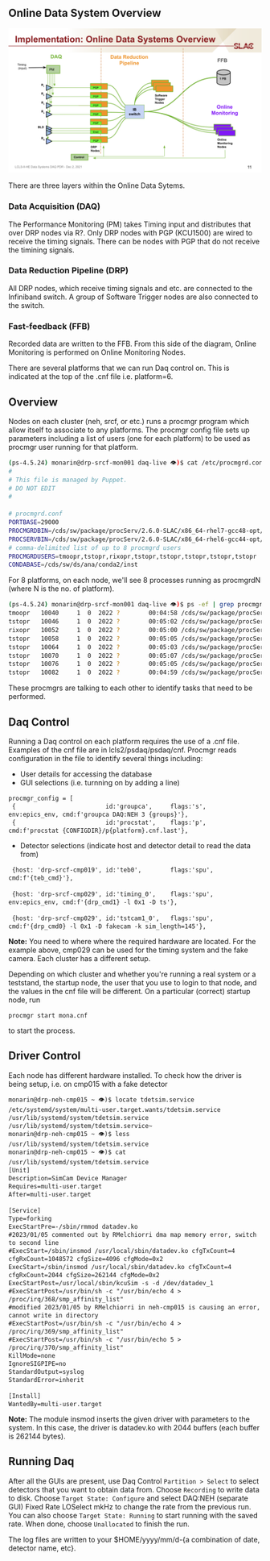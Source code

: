 ## Online Data System Overview
![Online Data System Overview](/psdaq/Online_Data_Systems_Overview.png)

There are three layers within the Online Data Sytems.
### Data Acquisition (DAQ) 
The Performance Monitoring (PM) takes Timing input and distributes that over DRP nodes via R?. Only DRP nodes with PGP (KCU1500) are wired to receive the timing signals. There can be nodes with PGP that do not receive the timining signals. 
### Data Reduction Pipeline (DRP)
All DRP nodes, which receive timing signals and etc. are connected to the Infiniband switch. A group of Software Trigger nodes are also connected to the switch. 
### Fast-feedback (FFB) 
Recorded data are written to the FFB. From this side of the diagram, Online Monitoring is performed on Online Monitoring Nodes. 

There are several platforms that we can run Daq control on. This is indicated at the top of the .cnf file i.e. platform=6.

## Overview
Nodes on each cluster (neh, srcf, or etc.) runs a procmgr program which allow itself to associate to any platforms. The procmgr config file sets up parameters including a list of users (one for each platform) to be used as procmgr user running for that platform. 
```bash
(ps-4.5.24) monarin@drp-srcf-mon001 daq-live 👁)$ cat /etc/procmgrd.conf 
#
# This file is managed by Puppet.
# DO NOT EDIT
#

# procmgrd.conf
PORTBASE=29000
PROCMGRDBIN=/cds/sw/package/procServ/2.6.0-SLAC/x86_64-rhel7-gcc48-opt/bin/procmgrd
PROCSERVBIN=/cds/sw/package/procServ/2.6.0-SLAC/x86_64-rhel6-gcc44-opt/bin/procServ
# comma-delimited list of up to 8 procmgrd users
PROCMGRDUSERS=tmoopr,tstopr,rixopr,tstopr,tstopr,tstopr,tstopr,tstopr
CONDABASE=/cds/sw/ds/ana/conda2/inst
```
For 8 platforms, on each node, we'll see 8 processes running as procmgrdN (where N is the no. of platform).
```bash
(ps-4.5.24) monarin@drp-srcf-mon001 daq-live 👁)$ ps -ef | grep procmgr
tmoopr   10040     1  0  2022 ?        00:04:58 /cds/sw/package/procServ/2.6.0-SLAC/x86_64-rhel7-gcc48-opt/bin/procmgrd0 --allow --ignore ^D -l 29001 --coresize 0 -c /tmp 29000 /bin/tcsh -f
tstopr   10046     1  0  2022 ?        00:05:02 /cds/sw/package/procServ/2.6.0-SLAC/x86_64-rhel7-gcc48-opt/bin/procmgrd1 --allow --ignore ^D -l 29101 --coresize 0 -c /tmp 29100 /bin/tcsh -f
rixopr   10052     1  0  2022 ?        00:05:00 /cds/sw/package/procServ/2.6.0-SLAC/x86_64-rhel7-gcc48-opt/bin/procmgrd2 --allow --ignore ^D -l 29201 --coresize 0 -c /tmp 29200 /bin/tcsh -f
tstopr   10058     1  0  2022 ?        00:05:05 /cds/sw/package/procServ/2.6.0-SLAC/x86_64-rhel7-gcc48-opt/bin/procmgrd3 --allow --ignore ^D -l 29301 --coresize 0 -c /tmp 29300 /bin/tcsh -f
tstopr   10064     1  0  2022 ?        00:05:03 /cds/sw/package/procServ/2.6.0-SLAC/x86_64-rhel7-gcc48-opt/bin/procmgrd4 --allow --ignore ^D -l 29401 --coresize 0 -c /tmp 29400 /bin/tcsh -f
tstopr   10070     1  0  2022 ?        00:05:07 /cds/sw/package/procServ/2.6.0-SLAC/x86_64-rhel7-gcc48-opt/bin/procmgrd5 --allow --ignore ^D -l 29501 --coresize 0 -c /tmp 29500 /bin/tcsh -f
tstopr   10076     1  0  2022 ?        00:05:05 /cds/sw/package/procServ/2.6.0-SLAC/x86_64-rhel7-gcc48-opt/bin/procmgrd6 --allow --ignore ^D -l 29601 --coresize 0 -c /tmp 29600 /bin/tcsh -f
tstopr   10082     1  0  2022 ?        00:04:59 /cds/sw/package/procServ/2.6.0-SLAC/x86_64-rhel7-gcc48-opt/bin/procmgrd7 --allow --ignore ^D -l 29701 --coresize 0 -c /tmp 29700 /bin/tcsh -f
```
These procmgrs are talking to each other to identify tasks that need to be performed.

## Daq Control
Running a Daq control on each platform requires the use of a .cnf file. Examples of the cnf file are in lcls2/psdaq/psdaq/cnf. Procmgr reads configuration in the file to identify several things including:
- User details for accessing the database
- GUI selections (i.e. turnning on by adding a line)
```
procmgr_config = [
 {                         id:'groupca',     flags:'s',   env:epics_env, cmd:f'groupca DAQ:NEH 3 {groups}'},
 {                         id:'procstat',    flags:'p',                  cmd:f'procstat {CONFIGDIR}/p{platform}.cnf.last'},

```
- Detector selections (indicate host and detector detail to read the data from)
```
 {host: 'drp-srcf-cmp019', id:'teb0',        flags:'spu',                cmd:f'{teb_cmd}'},

 {host: 'drp-srcf-cmp029', id:'timing_0',    flags:'spu', env:epics_env, cmd:f'{drp_cmd1} -l 0x1 -D ts'},

 {host: 'drp-srcf-cmp029', id:'tstcam1_0',   flags:'spu',                cmd:f'{drp_cmd0} -l 0x1 -D fakecam -k sim_length=145'},
```
**Note:** You need to where where the required hardware are located. For the example above, cmp029 can be used for the timing system and the fake camera. Each cluster has a different setup.

Depending on which cluster and whether you're running a real system or a teststand, the startup node, the user that you use to login to that node, and the values in the cnf file will be different. On a particular (correct) startup node, run
```
procmgr start mona.cnf
````
to start the process.

## Driver Control
Each node has different hardware installed. To check how the driver is being setup, i.e. on cmp015 with a fake detector
```
monarin@drp-neh-cmp015 ~ 👁)$ locate tdetsim.service
/etc/systemd/system/multi-user.target.wants/tdetsim.service
/usr/lib/systemd/system/tdetsim.service
/usr/lib/systemd/system/tdetsim.service~
monarin@drp-neh-cmp015 ~ 👁)$ less /usr/lib/systemd/system/tdetsim.service
monarin@drp-neh-cmp015 ~ 👁)$ cat /usr/lib/systemd/system/tdetsim.service
[Unit]
Description=SimCam Device Manager
Requires=multi-user.target
After=multi-user.target

[Service]
Type=forking
ExecStartPre=-/sbin/rmmod datadev.ko
#2023/01/05 commented out by RMelchiorri dma map memory error, switch to second line
#ExecStart=/sbin/insmod /usr/local/sbin/datadev.ko cfgTxCount=4 cfgRxCount=1048572 cfgSize=4096 cfgMode=0x2
ExecStart=/sbin/insmod /usr/local/sbin/datadev.ko cfgTxCount=4 cfgRxCount=2044 cfgSize=262144 cfgMode=0x2
ExecStartPost=/usr/local/sbin/kcuSim -s -d /dev/datadev_1
#ExecStartPost=/usr/bin/sh -c "/usr/bin/echo 4 > /proc/irq/368/smp_affinity_list"
#modified 2023/01/05 by RMelchiorri in neh-cmp015 is causing an error, cannot write in directory
#ExecStartPost=/usr/bin/sh -c "/usr/bin/echo 4 > /proc/irq/369/smp_affinity_list"
#ExecStartPost=/usr/bin/sh -c "/usr/bin/echo 5 > /proc/irq/370/smp_affinity_list"
KillMode=none
IgnoreSIGPIPE=no
StandardOutput=syslog
StandardError=inherit

[Install]
WantedBy=multi-user.target
```
**Note:** The module insmod inserts the given driver with parameters to the system. In this case, the driver is datadev.ko with 2044 buffers (each buffer is 262144 bytes). 
## Running Daq
After all the GUIs are present, use Daq Control `Partition > Select` to select detectors that you want to obtain data from. Choose `Recording` to write data to disk. Choose `Target State: Configure` and select DAQ:NEH (separate GUI) Fixed Rate LOSelect mkHz to change the rate from the previous run. You can also choose `Target State: Running` to start running with the saved rate. When done, choose `Unallocated` to finish the run.

The log files are written to your $HOME/yyyy/mm/d-{a combination of date, detector name, etc}. 
